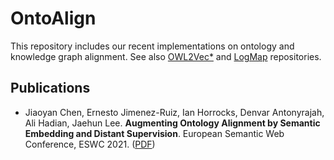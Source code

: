 # OntoAlign

This repository includes our recent implementations on ontology and knowledge graph alignment. See also [OWL2Vec*](https://github.com/KRR-Oxford/OWL2Vec-Star) and [LogMap](https://github.com/ernestojimenezruiz/logmap-matcher/) repositories.


## Publications
- Jiaoyan Chen, Ernesto Jimenez-Ruiz, Ian Horrocks, Denvar Antonyrajah, Ali Hadian, Jaehun Lee. **Augmenting Ontology Alignment by Semantic Embedding and Distant Supervision**. European Semantic Web Conference, ESWC 2021. ([PDF](https://openaccess.city.ac.uk/id/eprint/25810/1/ESWC2021_ontology_alignment_LogMap_ML.pdf))
